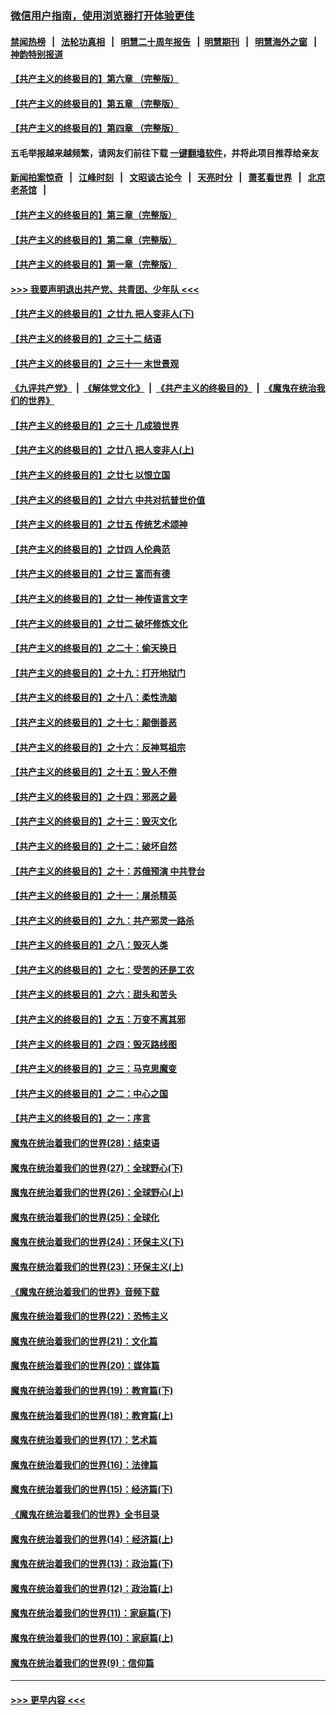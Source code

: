 ### [微信用户指南，使用浏览器打开体验更佳](https://github.com/gfw-breaker/banned-news1/blob/master/indexes/wechat-guide.md?t=0)
#### [禁闻热榜](热点新闻.md?t=0)  &nbsp;&nbsp;|&nbsp;&nbsp; [法轮功真相](https://github.com/gfw-breaker/truth/blob/master/README.md?t=0) &nbsp;&nbsp;|&nbsp;&nbsp; [明慧二十周年报告](https://github.com/gfw-breaker/mh-reports/blob/master/README.md?t=0) &nbsp;&nbsp;|&nbsp;&nbsp;[明慧期刊](https://github.com/gfw-breaker/mh-qikan) &nbsp;&nbsp;|&nbsp;&nbsp; [明慧海外之窗](https://github.com/gfw-breaker/mh-news/blob/master/README.md?t=0) &nbsp;&nbsp;|&nbsp;&nbsp; [神韵特别报道](https://github.com/gfw-breaker/mh-news/blob/master/shenyun.md?t=0)
#### [【共产主义的终极目的】第六章 （完整版）](../pages/nsc422/n11428913.md?t=02171222) 
#### [【共产主义的终极目的】第五章 （完整版）](../pages/nsc422/n11428912.md?t=02171222) 
#### [【共产主义的终极目的】第四章 （完整版）](../pages/nsc422/n11428907.md?t=02171222) 
#### 五毛举报越来越频繁，请网友们前往下载 [一键翻墙软件](https://github.com/gfw-breaker/ssr-accounts)，并将此项目推荐给亲友
#### [新闻拍案惊奇](https://github.com/gfw-breaker/banned-news1/blob/master/pages/link4.md) &nbsp;&nbsp;|&nbsp;&nbsp; [江峰时刻](https://github.com/gfw-breaker/banned-news1/blob/master/pages/link4.md) &nbsp;&nbsp;|&nbsp;&nbsp; [文昭谈古论今](https://github.com/gfw-breaker/banned-news1/blob/master/pages/link4.md) &nbsp;&nbsp;|&nbsp;&nbsp; [天亮时分](https://github.com/gfw-breaker/banned-news1/blob/master/pages/link4.md) &nbsp;&nbsp;|&nbsp;&nbsp; [萧茗看世界](https://github.com/gfw-breaker/banned-news1/blob/master/pages/link4.md) &nbsp;&nbsp;|&nbsp;&nbsp; [北京老茶馆](https://github.com/gfw-breaker/banned-news1/blob/master/pages/link4.md) &nbsp;&nbsp;|&nbsp;&nbsp; 
#### [【共产主义的终极目的】第三章（完整版）](../pages/nsc422/n11428848.md?t=02171222) 
#### [【共产主义的终极目的】第二章（完整版）](../pages/nsc422/n11428831.md?t=02171222) 
#### [【共产主义的终极目的】第一章（完整版）](../pages/nsc422/n11417651.md?t=02171222) 
#### [>>> 我要声明退出共产党、共青团、少年队 <<<](https://github.com/begood0513/goodnews/blob/master/quit/letter.md) 
#### [【共产主义的终极目的】之廿九 把人变非人(下)](../pages/nsc422/n11344140.md?t=02171222) 
#### [【共产主义的终极目的】之三十二 结语](../pages/nsc422/n11360535.md?t=02171222) 
#### [【共产主义的终极目的】之三十一 末世景观](../pages/nsc422/n11351129.md?t=02171222) 
#### [《九评共产党》](https://github.com/begood0513/9ping.md/blob/master/README.md) &nbsp;|&nbsp; [《解体党文化》](../../../../jtdwh.md/blob/master/README.md)  &nbsp;|&nbsp; [《共产主义的终极目的》](../../../../gczydzjmd.md/blob/master/README.md) &nbsp;|&nbsp; [《魔鬼在统治我们的世界》](../../../../mgztzwmdsj.md/blob/master/README.md) 
#### [【共产主义的终极目的】之三十 几成狼世界](../pages/nsc422/n11348280.md?t=02171222) 
#### [【共产主义的终极目的】之廿八 把人变非人(上)](../pages/nsc422/n11340492.md?t=02171222) 
#### [【共产主义的终极目的】之廿七 以恨立国](../pages/nsc422/n11336944.md?t=02171222) 
#### [【共产主义的终极目的】之廿六 中共对抗普世价值](../pages/nsc422/n11324785.md?t=02171222) 
#### [【共产主义的终极目的】之廿五 传统艺术颂神](../pages/nsc422/n11296396.md?t=02171222) 
#### [【共产主义的终极目的】之廿四 人伦典范](../pages/nsc422/n11296397.md?t=02171222) 
#### [【共产主义的终极目的】之廿三 富而有德](../pages/nsc422/n11283598.md?t=02171222) 
#### [【共产主义的终极目的】之廿一 神传语言文字](../pages/nsc422/n11263265.md?t=02171222) 
#### [【共产主义的终极目的】之廿二 破坏修炼文化](../pages/nsc422/n11245728.md?t=02171222) 
#### [【共产主义的终极目的】之二十：偷天换日](../pages/nsc422/n11238846.md?t=02171222) 
#### [【共产主义的终极目的】之十九：打开地狱门](../pages/nsc422/n11206376.md?t=02171222) 
#### [【共产主义的终极目的】之十八：柔性洗脑](../pages/nsc422/n11199994.md?t=02171222) 
#### [【共产主义的终极目的】之十七：颠倒善恶](../pages/nsc422/n11179782.md?t=02171222) 
#### [【共产主义的终极目的】之十六：反神骂祖宗](../pages/nsc422/n11166798.md?t=02171222) 
#### [【共产主义的终极目的】之十五：毁人不倦](../pages/nsc422/n11166792.md?t=02171222) 
#### [【共产主义的终极目的】之十四：邪恶之最](../pages/nsc422/n11150249.md?t=02171222) 
#### [【共产主义的终极目的】之十三：毁灭文化](../pages/nsc422/n11135227.md?t=02171222) 
#### [【共产主义的终极目的】之十二：破坏自然](../pages/nsc422/n11135214.md?t=02171222) 
#### [【共产主义的终极目的】之十：苏俄预演 中共登台](../pages/nsc422/n11118424.md?t=02171222) 
#### [【共产主义的终极目的】之十一：屠杀精英](../pages/nsc422/n11118442.md?t=02171222) 
#### [【共产主义的终极目的】之九：共产邪灵一路杀](../pages/nsc422/n11114139.md?t=02171222) 
#### [【共产主义的终极目的】之八：毁灭人类](../pages/nsc422/n11108503.md?t=02171222) 
#### [【共产主义的终极目的】之七：受苦的还是工农](../pages/nsc422/n11101809.md?t=02171222) 
#### [【共产主义的终极目的】之六：甜头和苦头](../pages/nsc422/n11096971.md?t=02171222) 
#### [【共产主义的终极目的】之五：万变不离其邪](../pages/nsc422/n11091285.md?t=02171222) 
#### [【共产主义的终极目的】之四：毁灭路线图](../pages/nsc422/n11086284.md?t=02171222) 
#### [【共产主义的终极目的】之三：马克思魔变](../pages/nsc422/n11061941.md?t=02171222) 
#### [【共产主义的终极目的】之二：中心之国](../pages/nsc422/n11047728.md?t=02171222) 
#### [【共产主义的终极目的】之一：序言](../pages/nsc422/n11086077.md?t=02171222) 
#### [魔鬼在统治着我们的世界(28)：结束语](../pages/nsc422/n10936246.md?t=02171222) 
#### [魔鬼在统治着我们的世界(27)：全球野心(下)](../pages/nsc422/n10928319.md?t=02171222) 
#### [魔鬼在统治着我们的世界(26)：全球野心(上)](../pages/nsc422/n10900318.md?t=02171222) 
#### [魔鬼在统治着我们的世界(25)：全球化](../pages/nsc422/n10788205.md?t=02171222) 
#### [魔鬼在统治着我们的世界(24)：环保主义(下)](../pages/nsc422/n10695307.md?t=02171222) 
#### [魔鬼在统治着我们的世界(23)：环保主义(上)](../pages/nsc422/n10688613.md?t=02171222) 
#### [《魔鬼在统治着我们的世界》音频下载](../pages/nsc422/n10635553.md?t=02171222) 
#### [魔鬼在统治着我们的世界(22)：恐怖主义](../pages/nsc422/n10614727.md?t=02171222) 
#### [魔鬼在统治着我们的世界(21)：文化篇](../pages/nsc422/n10597706.md?t=02171222) 
#### [魔鬼在统治着我们的世界(20)：媒体篇](../pages/nsc422/n10586579.md?t=02171222) 
#### [魔鬼在统治着我们的世界(19)：教育篇(下)](../pages/nsc422/n10564808.md?t=02171222) 
#### [魔鬼在统治着我们的世界(18)：教育篇(上)](../pages/nsc422/n10526970.md?t=02171222) 
#### [魔鬼在统治着我们的世界(17)：艺术篇](../pages/nsc422/n10499093.md?t=02171222) 
#### [魔鬼在统治着我们的世界(16)：法律篇](../pages/nsc422/n10485969.md?t=02171222) 
#### [魔鬼在统治着我们的世界(15)：经济篇(下)](../pages/nsc422/n10469975.md?t=02171222) 
#### [《魔鬼在统治着我们的世界》全书目录](../pages/nsc422/n10464261.md?t=02171222) 
#### [魔鬼在统治着我们的世界(14)：经济篇(上)](../pages/nsc422/n10457370.md?t=02171222) 
#### [魔鬼在统治着我们的世界(13)：政治篇(下)](../pages/nsc422/n10448270.md?t=02171222) 
#### [魔鬼在统治着我们的世界(12)：政治篇(上)](../pages/nsc422/n10444576.md?t=02171222) 
#### [魔鬼在统治着我们的世界(11)：家庭篇(下)](../pages/nsc422/n10440961.md?t=02171222) 
#### [魔鬼在统治着我们的世界(10)：家庭篇(上)](../pages/nsc422/n10435448.md?t=02171222) 
#### [魔鬼在统治着我们的世界(9)：信仰篇](../pages/nsc422/n10432159.md?t=02171222) 

----
#### [ >>> 更早内容 <<< ](../indexes/nsc422-earlier.md)
